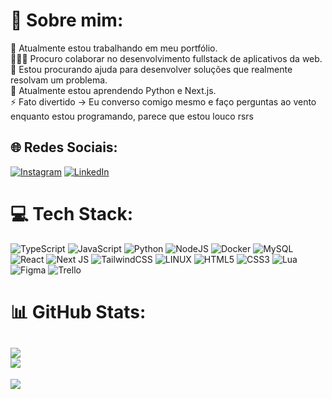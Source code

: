 # 💫 Sobre mim:
🔭 Atualmente estou trabalhando em meu portfólio.<br>
🧑‍🤝‍🧑 Procuro colaborar no desenvolvimento fullstack de aplicativos da web.<br>
🤝 Estou procurando ajuda para desenvolver soluções que realmente resolvam um problema.<br>
🌱 Atualmente estou aprendendo Python e Next.js.<br>
⚡ Fato divertido -> Eu converso comigo mesmo e faço perguntas ao vento enquanto estou programando, parece que estou louco rsrs


## 🌐 Redes Sociais:
[![Instagram](https://img.shields.io/badge/Instagram-%23E4405F.svg?logo=Instagram&logoColor=white)](https://instagram.com/souweslleymoura) [![LinkedIn](https://img.shields.io/badge/LinkedIn-%230077B5.svg?logo=linkedin&logoColor=white)](https://linkedin.com/in/souweslleymoura) 

# 💻 Tech Stack:
![TypeScript](https://img.shields.io/badge/typescript-%23007ACC.svg?style=plastic&logo=typescript&logoColor=white) ![JavaScript](https://img.shields.io/badge/javascript-%23323330.svg?style=plastic&logo=javascript&logoColor=%23F7DF1E) ![Python](https://img.shields.io/badge/python-3670A0?style=plastic&logo=python&logoColor=ffdd54) ![NodeJS](https://img.shields.io/badge/node.js-6DA55F?style=plastic&logo=node.js&logoColor=white) ![Docker](https://img.shields.io/badge/docker-%230db7ed.svg?style=plastic&logo=docker&logoColor=white) ![MySQL](https://img.shields.io/badge/mysql-%2300f.svg?style=plastic&logo=mysql&logoColor=white) ![React](https://img.shields.io/badge/react-%2320232a.svg?style=plastic&logo=react&logoColor=%2361DAFB) ![Next JS](https://img.shields.io/badge/Next-black?style=plastic&logo=next.js&logoColor=white) ![TailwindCSS](https://img.shields.io/badge/tailwindcss-%2338B2AC.svg?style=plastic&logo=tailwind-css&logoColor=white) ![LINUX](https://img.shields.io/badge/Linux-FCC624?style=plastic&logo=linux&logoColor=black) ![HTML5](https://img.shields.io/badge/html5-%23E34F26.svg?style=plastic&logo=html5&logoColor=white) ![CSS3](https://img.shields.io/badge/css3-%231572B6.svg?style=plastic&logo=css3&logoColor=white)  ![Lua](https://img.shields.io/badge/lua-%232C2D72.svg?style=plastic&logo=lua&logoColor=white) ![Figma](https://img.shields.io/badge/figma-%23F24E1E.svg?style=plastic&logo=figma&logoColor=white) ![Trello](https://img.shields.io/badge/Trello-%23026AA7.svg?style=plastic&logo=Trello&logoColor=white) 
# 📊 GitHub Stats:
![](https://github-readme-stats.vercel.app/api?username=WeslleyMouraDev&theme=blueberry&hide_border=false&include_all_commits=true&count_private=true)<br/>
![](https://github-readme-streak-stats.herokuapp.com/?user=WeslleyMouraDev&theme=blueberry&hide_border=false)
---
[![](https://visitcount.itsvg.in/api?id=WeslleyMouraDev&icon=0&color=1)](https://visitcount.itsvg.in)

<!-- Proudly created with GPRM ( https://gprm.itsvg.in ) -->
